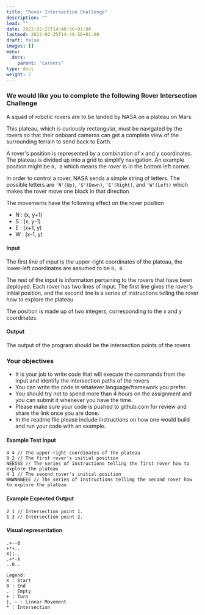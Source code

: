 ```yaml
---
title: "Rover Intersection Challenge"
description: ""
lead: ""
date: 2022-02-25T14:40:56+01:00
lastmod: 2022-02-25T14:40:56+01:00
draft: false
images: []
menu:
  docs:
    parent: "careers"
type: docs
weight: 2
---
```



### We would like you to complete the following Rover Intersection Challenge

A squad of robotic rovers are to be landed by NASA on a plateau on Mars.

This plateau, which is curiously rectangular, must be navigated by the rovers so that their onboard cameras can get a complete view of the surrounding terrain to send back to Earth.

A rover's position is represented by a combination of x and y coordinates. The plateau is divided up into a grid to simplify navigation. An example position might be `0, 0` which means the rover is in the bottom left corner.

In order to control a rover, NASA sends a simple string of letters. The possible letters are `'N'(Up)`, `'S'(Down)`, `'E'(Right)`, and `'W'(Left)` which makes the rover move one block in that direction

The movements have the following effect on the rover position
- N : (x, y+1)
- S : (x, y-1)
- E : (x+1, y)
- W : (x-1, y)

#### Input

The first line of input is the upper-right coordinates of the plateau, the lower-left coordinates are assumed to be `0, 0`.

The rest of the input is information pertaining to the rovers that have been deployed. Each rover has two lines of input. The first line gives the rover's initial position, and the second line is a series of instructions telling the rover how to explore the plateau.

The position is made up of two integers, corresponding to the x and y coordinates.

#### Output

The output of the program should be the intersection points of the rovers

### Your objectives

- It is your job to write code that will execute the commands from the input and identify the intersection paths of the rovers
- You can write the code in whatever language/framework you prefer.
- You should try not to spend more than 4 hours on the assignment and you can submit it whenever you have the time.
- Please make sure your code is pushed to github.com for review and share the link once you are done.
- In the readme file please include instructions on how one would build and run your code with an example.

#### Example Test Input
```
4 4 // The upper-right coordinates of the plateau 
0 2 // The first rover's initial position
NEESSS // The series of instructions telling the first rover how to explore the plateau
4 1 // The second rover's initial position
WWWNNNEEE // The series of instructions telling the second rover how to explore the plateau
```
#### Example Expected Output
```
2 1 // Intersection point 1.
1 3 // Intersection point 2.
```
#### Visual representation
```
.+--0
+*+..
X||..
.+*-X
..0..
```
```
Legend:
X : Start
0 : End
. : Empty
+ : Turn
|, - : Linear Movement
* : Intersection
```
